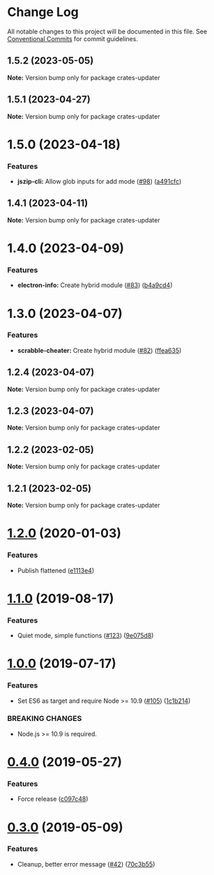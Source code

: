 # Change Log

All notable changes to this project will be documented in this file.
See [Conventional Commits](https://conventionalcommits.org) for commit guidelines.

## 1.5.2 (2023-05-05)

**Note:** Version bump only for package crates-updater





## 1.5.1 (2023-04-27)

**Note:** Version bump only for package crates-updater





# 1.5.0 (2023-04-18)


### Features

* **jszip-cli:** Allow glob inputs for add mode ([#98](https://github.com/ffflorian/tree/node-packages/crates-updater/issues/98)) ([a491cfc](https://github.com/ffflorian/tree/node-packages/crates-updater/commit/a491cfcb04d9abdb8e0b2c9995a0de63f05510d9))





## 1.4.1 (2023-04-11)

**Note:** Version bump only for package crates-updater





# 1.4.0 (2023-04-09)


### Features

* **electron-info:** Create hybrid module ([#83](https://github.com/ffflorian/tree/node-packages/crates-updater/issues/83)) ([b4a9cd4](https://github.com/ffflorian/tree/node-packages/crates-updater/commit/b4a9cd469cdd21da520ce1d02c878359c0546340))





# 1.3.0 (2023-04-07)


### Features

* **scrabble-cheater:** Create hybrid module ([#82](https://github.com/ffflorian/tree/node-packages/crates-updater/issues/82)) ([ffea635](https://github.com/ffflorian/tree/node-packages/crates-updater/commit/ffea6358e04ce5280f38a1ef4dd1271bb37e422e))





## 1.2.4 (2023-04-07)

**Note:** Version bump only for package crates-updater





## 1.2.3 (2023-04-07)

**Note:** Version bump only for package crates-updater





## 1.2.2 (2023-02-05)

**Note:** Version bump only for package crates-updater





## 1.2.1 (2023-02-05)

**Note:** Version bump only for package crates-updater





# [1.2.0](https://github.com/ffflorian/crates-updater/compare/v1.1.0...v1.2.0) (2020-01-03)

### Features

- Publish flattened ([e1113e4](https://github.com/ffflorian/crates-updater/commit/e1113e4))

# [1.1.0](https://github.com/ffflorian/crates-updater/compare/v1.0.0...v1.1.0) (2019-08-17)

### Features

- Quiet mode, simple functions ([#123](https://github.com/ffflorian/crates-updater/issues/123)) ([9e075d8](https://github.com/ffflorian/crates-updater/commit/9e075d8))

# [1.0.0](https://github.com/ffflorian/crates-updater/compare/v0.4.0...v1.0.0) (2019-07-17)

### Features

- Set ES6 as target and require Node >= 10.9 ([#105](https://github.com/ffflorian/crates-updater/issues/105)) ([1c1b214](https://github.com/ffflorian/crates-updater/commit/1c1b214))

### BREAKING CHANGES

- Node.js >= 10.9 is required.

# [0.4.0](https://github.com/ffflorian/crates-updater/compare/v0.3.0...v0.4.0) (2019-05-27)

### Features

- Force release ([c097c48](https://github.com/ffflorian/crates-updater/commit/c097c48))

# [0.3.0](https://github.com/ffflorian/crates-updater/compare/v0.2.0...v0.3.0) (2019-05-09)

### Features

- Cleanup, better error message ([#42](https://github.com/ffflorian/crates-updater/issues/42)) ([70c3b55](https://github.com/ffflorian/crates-updater/commit/70c3b55))

